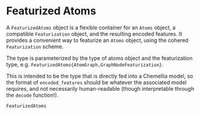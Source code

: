 # Featurized Atoms

A `FeaturizedAtoms` object is a flexible container for an `Atoms` object, a compatible `Featurization` object, and the resulting encoded features. It provides a convenient way to featurize an `Atoms` object, using the cohered `Featurization` scheme.

The type is parameterized by the type of atoms object and the featurization type, e.g. `FeaturizedAtoms{AtomGraph,GraphNodeFeaturization}`.

This is intended to be the type that is directly fed into a Chemellia model, so the format of `encoded_features` should be whatever the associated model requires, and not necessarily human-readable (though interpretable through the `decode` function!).

```@docs
FeaturizedAtoms
```
